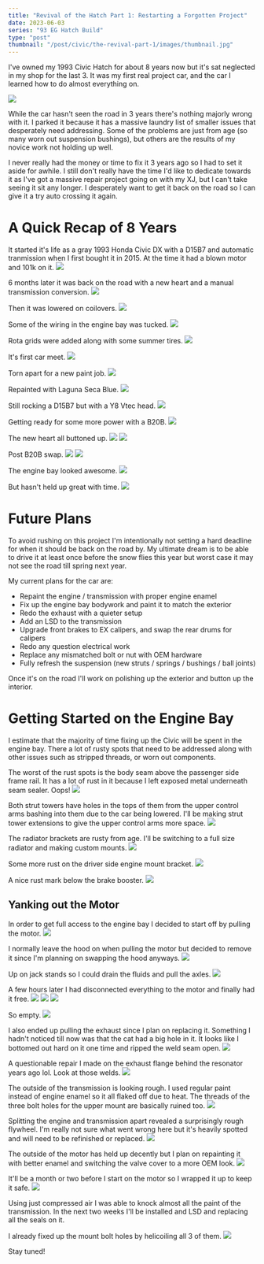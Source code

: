 ```yaml
---
title: "Revival of the Hatch Part 1: Restarting a Forgotten Project"
date: 2023-06-03
series: "93 EG Hatch Build"
type: "post"
thumbnail: "/post/civic/the-revival-part-1/images/thumbnail.jpg"
---
```


I've owned my 1993 Civic Hatch for about 8 years now but it's sat neglected in my shop for the last 3. It was my first real project car, and the car I learned how to do almost everything on.

![](images/1.jpg)

While the car hasn't seen the road in 3 years there's nothing majorly wrong with it. I parked it because it has a massive laundry list of smaller issues that desperately need addressing. Some of the problems are just from age (so many worn out suspension bushings), but others are the results of my novice work not holding up well.

I never really had the money or time to fix it 3 years ago so I had to set it aside for awhile. I still don't really have the time I'd like to dedicate towards it as I've got a massive repair project going on with my XJ, but I can't take seeing it sit any longer. I desperately want to get it back on the road so I can give it a try auto crossing it again.

# A Quick Recap of 8 Years

It started it's life as a gray 1993 Honda Civic DX with a D15B7 and automatic tranmission when I first bought it in 2015. At the time it had a blown motor and 101k on it.
![](images/2.jpg)

6 months later it was back on the road with a new heart and a manual transmission conversion.
![](images/3.jpg)

Then it was lowered on coilovers.
![](images/4.jpg)

Some of the wiring in the engine bay was tucked.
![](images/5.jpg)

Rota grids were added along with some summer tires.
![](images/6.jpg)

It's first car meet.
![](images/7.jpg)

Torn apart for a new paint job.
![](images/8.jpg)

Repainted with Laguna Seca Blue.
![](images/9.jpg)

Still rocking a D15B7 but with a Y8 Vtec head.
![](images/10.jpg)

Getting ready for some more power with a B20B.
![](images/11.jpg)

The new heart all buttoned up.
![](images/12.jpg)
![](images/13.jpg)

Post B20B swap.
![](images/14.jpg)
![](images/15.jpg)

The engine bay looked awesome.
![](images/16.jpg)

But hasn't held up great with time.
![](images/17.jpg)

# Future Plans

To avoid rushing on this project I'm intentionally not setting a hard deadline for when it should be back on the road by. My ultimate dream is to be able to drive it at least once before the snow flies this year but worst case it may not see the road till spring next year.

My current plans for the car are:

- Repaint the engine / transmission with proper engine enamel
- Fix up the engine bay bodywork and paint it to match the exterior
- Redo the exhaust with a quieter setup
- Add an LSD to the transmission
- Upgrade front brakes to EX calipers, and swap the rear drums for calipers
- Redo any question electrical work
- Replace any mismatched bolt or nut with OEM hardware
- Fully refresh the suspension (new struts / springs / bushings / ball joints)

Once it's on the road I'll work on polishing up the exterior and button up the interior.

# Getting Started on the Engine Bay

I estimate that the majority of time fixing up the Civic will be spent in the engine bay. There a lot of rusty spots that need to be addressed along with other issues such as stripped threads, or worn out components.

The worst of the rust spots is the body seam above the passenger side frame rail. It has a lot of rust in it because I left exposed metal underneath seam sealer. Oops!
![](images/18.jpg)

Both strut towers have holes in the tops of them from the upper control arms bashing into them due to the car being lowered. I'll be making strut tower extensions to give the upper control arms more space.
![](images/19.jpg)

The radiator brackets are rusty from age. I'll be switching to a full size radiator and making custom mounts.
![](images/20.jpg)

Some more rust on the driver side engine mount bracket.
![](images/21.jpg)

A nice rust mark below the brake booster.
![](images/22.jpg)

## Yanking out the Motor

In order to get full access to the engine bay I decided to start off by pulling the motor.
![](images/23.jpg)

I normally leave the hood on when pulling the motor but decided to remove it since I'm planning on swapping the hood anyways.
![](images/24.jpg)

Up on jack stands so I could drain the fluids and pull the axles.
![](images/25.jpg)

A few hours later I had disconnected everything to the motor and finally had it free.
![](images/26.jpg)
![](images/27.jpg)
![](images/28.jpg)

So empty.
![](images/29.jpg)

I also ended up pulling the exhaust since I plan on replacing it. Something I hadn't noticed till now was that the cat had a big hole in it. It looks like I bottomed out hard on it one time and ripped the weld seam open.
![](images/30.jpg)

A questionable repair I made on the exhaust flange behind the resonator years ago lol. Look at those welds.
![](images/31.jpg)

The outside of the transmission is looking rough. I used regular paint instead of engine enamel so it all flaked off due to heat. The threads of the three bolt holes for the upper mount are basically ruined too.
![](images/32.jpg)

Splitting the engine and transmission apart revealed a surprisingly rough flywheel. I'm really not sure what went wrong here but it's heavily spotted and will need to be refinished or replaced.
![](images/33.jpg)

The outside of the motor has held up decently but I plan on repainting it with better enamel and switching the valve cover to a more OEM look.
![](images/34.jpg)

It'll be a month or two before I start on the motor so I wrapped it up to keep it safe.
![](images/35.jpg)

Using just compressed air I was able to knock almost all the paint of the transmission. In the next two weeks I'll be installed and LSD and replacing all the seals on it.

I already fixed up the mount bolt holes by helicoiling all 3 of them.
![](images/37.jpg)

Stay tuned!
